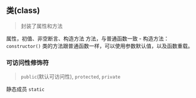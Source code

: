 ## 类(class)

> 封装了属性和方法

属性，初值、非空断言、构造方法
方法，与普通函数一致
	- 构造方法：`constructor()`
	类的方法跟普通函数一样，可以使用参数默认值，以及函数重载。


### 可访问性修饰符

> `public`(默认可访问性), `protected`, `private`


静态成员
`static`